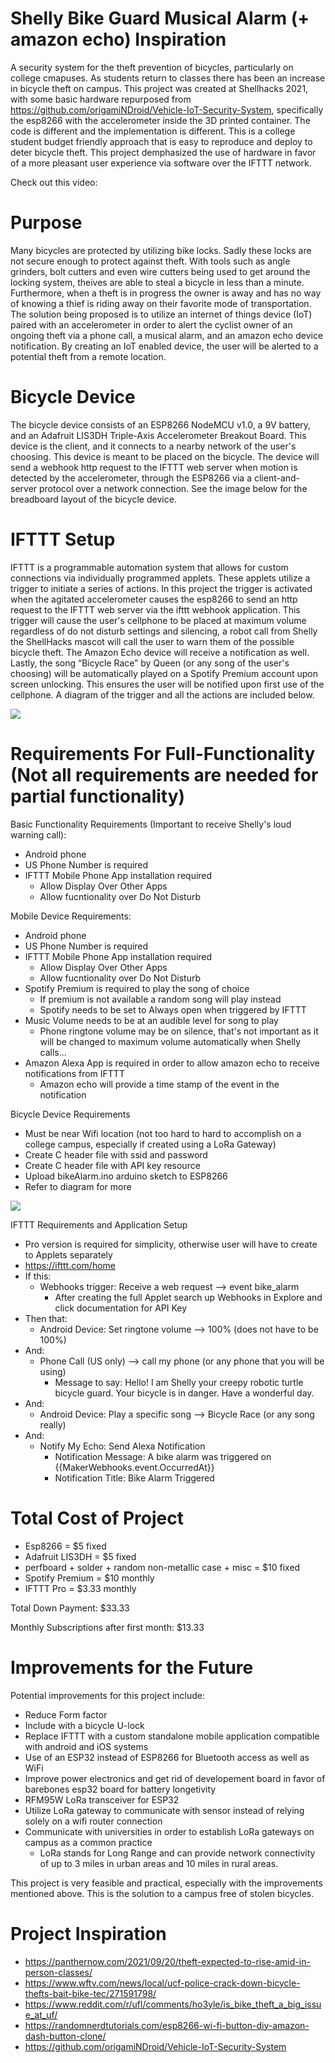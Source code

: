 # Shelly Bike Guard Musical Alarm (+ amazon echo) Inspiration

A security system for the theft prevention of bicycles, particularly on college cmapuses. As students return to classes there has been 
an increase in bicycle theft on campus. This project was created at Shellhacks 2021, with some basic hardware repurposed from 
https://github.com/origamiNDroid/Vehicle-IoT-Security-System, specifically the esp8266 with the accelerometer inside the 3D printed container. 
The code is different and the implementation is different. This is a college student budget friendly approach that is easy to reproduce and 
deploy to deter bicycle theft. This project demphasized the use of hardware in favor of a more pleasant user experience via software over the IFTTT network.

Check out this video:

# Purpose
 
Many bicycles are protected by utilizing bike locks. Sadly these locks are not secure enough to protect against theft. With tools such as angle 
grinders, bolt cutters and even wire cutters being used to get around the locking system, theives are able to steal a bicycle in less than a minute. 
Furthermore, when a theft is in progress the owner is away and has no way of knowing a thief is riding away on their favorite mode of transportation. 
The solution being proposed is to utilize an internet of things device (IoT) paired with an accelerometer in order to alert the cyclist owner of 
an ongoing theft via a phone call, a musical alarm, and an amazon echo device notification. By creating an IoT enabled device, the user will be 
alerted to a potential theft from a remote location.


# Bicycle Device

The bicycle device consists of an ESP8266 NodeMCU v1.0, a 9V battery, and an Adafruit LIS3DH Triple-Axis Accelerometer Breakout Board. This device is the 
client, and it connects to a nearby network of the user's choosing. This device is meant to be placed on the bicycle. The device will send a webhook http 
request to the IFTTT web server when motion is detected by the accelerometer, through the ESP8266 via a client-and-server protocol over a network connection. 
See the image below for the breadboard layout of the bicycle device.


# IFTTT Setup
IFTTT is a programmable automation system that allows for custom connections via individually programmed applets. These applets utilize a trigger to initiate 
a series of actions. In this project the trigger is activated when the agitated accelerometer causes the esp8266 to send an http request to the IFTTT web server via the ifttt webhook application. This trigger will cause the user's cellphone to be placed at maximum volume regardless of do not disturb settings and silencing, a robot call from Shelly the ShellHacks mascot will call the user to warn them of the possible bicycle theft. The Amazon Echo device will receive a notification as well. Lastly, the song “Bicycle Race” by Queen (or any song of the user's choosing) will be automatically played on a Spotify Premium account upon screen unlocking. This ensures the user will be notified upon first
use of the cellphone. A diagram of the trigger and all the actions are included below.

![](https://github.com/origamiNDroid/Shelly_Bike_Guard_Musical_Bike_Alarm_plus_Amazon_Echo/blob/main/ifttt_application_workflow.jpg)

# Requirements For Full-Functionality (Not all requirements are needed for partial functionality)

Basic Functionality Requirements (Important to receive Shelly's loud warning call):
- Android phone
- US Phone Number is required
- IFTTT Mobile Phone App installation required
  - Allow Display Over Other Apps 
  - Allow fucntionality over Do Not Disturb

Mobile Device Requirements:
- Android phone
- US Phone Number is required
- IFTTT Mobile Phone App installation required
  - Allow Display Over Other Apps 
  - Allow fucntionality over Do Not Disturb
- Spotify Premium is required to play the song of choice
  - If premium is not available a random song will play instead
  - Spotify needs to be set to Always open when triggered by IFTTT
- Music Volume needs to be at an audible level for song to play
  - Phone ringtone volume may be on silence, that's not important as it will be changed to maximum volume automatically when Shelly calls...
- Amazon Alexa App is required in order to allow amazon echo to receive notifications from IFTTT
  - Amazon echo will provide a time stamp of the event in the notification
  
Bicycle Device Requirements
- Must be near Wifi location (not too hard to hard to accomplish on a college campus, especially if created using a LoRa Gateway)
- Create C header file with ssid and password
- Create C header file with API key resource
- Upload bikeAlarm.ino arduino sketch to ESP8266 
- Refer to diagram for more

![](https://github.com/origamiNDroid/Shelly_Bike_Guard_Musical_Bike_Alarm_plus_Amazon_Echo/blob/main/bbpic_vehicledevice.JPG)
 
IFTTT Requirements and Application Setup
- Pro version is required for simplicity, otherwise user will have to create to Applets separately
- https://ifttt.com/home
- If this: 
  - Webhooks trigger: Receive a web request --> event bike_alarm
    - After creating the full Applet search up Webhooks in Explore and click documentation for API Key
- Then that:
  - Android Device: Set ringtone volume --> 100% (does not have to be 100%)
- And:
  - Phone Call (US only) --> call my phone (or any phone that you will be using)
    - Message to say: Hello! I am Shelly your creepy robotic turtle bicycle guard. Your bicycle is in danger. Have a wonderful day.
- And:
  - Android Device: Play a specific song --> Bicycle Race (or any song really) 
- And: 
  - Notify My Echo: Send Alexa Notification
    - Notification Message: A bike alarm was triggered on {{MakerWebhooks.event.OccurredAt}}
    - Notification Title: Bike Alarm Triggered

# Total Cost of Project 
- Esp8266 = $5 fixed
- Adafruit LIS3DH = $5 fixed
- perfboard + solder + random non-metallic case + misc = $10 fixed
- Spotify Premium = $10 monthly
- IFTTT Pro = $3.33 monthly

Total Down Payment: $33.33

Monthly Subscriptions after first month: $13.33 

# Improvements for the Future

Potential improvements for this project include:
- Reduce Form factor
- Include with a bicycle U-lock 
- Replace IFTTT with a custom standalone mobile application compatible with android and iOS systems
- Use of an ESP32 instead of ESP8266 for Bluetooth access as well as WiFi
- Improve power electronics and get rid of developement board in favor of barebones esp32 board for battery longetivity
- RFM95W LoRa transceiver for ESP32
- Utilize LoRa gateway to communicate with sensor instead of relying solely on a wifi router connection
- Communicate with universities in order to establish LoRa gateways on campus as a common practice
  - LoRa stands for Long Range and can provide network connectivity of up to 3 miles in urban areas and 10 miles in rural areas.

This project is very feasible and practical, especially with the improvements mentioned above. This is the solution to a campus free of stolen bicycles.

# Project Inspiration
- https://panthernow.com/2021/09/20/theft-expected-to-rise-amid-in-person-classes/
- https://www.wftv.com/news/local/ucf-police-crack-down-bicycle-thefts-bait-bike-tec/271591798/
- https://www.reddit.com/r/ufl/comments/ho3yle/is_bike_theft_a_big_issue_at_uf/
- https://randomnerdtutorials.com/esp8266-wi-fi-button-diy-amazon-dash-button-clone/
- https://github.com/origamiNDroid/Vehicle-IoT-Security-System
